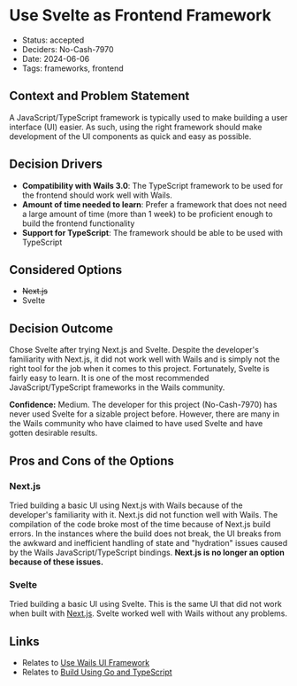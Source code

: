 # Use Svelte as Frontend Framework

- Status: accepted
- Deciders: No-Cash-7970
- Date: 2024-06-06
- Tags: frameworks, frontend

## Context and Problem Statement

A JavaScript/TypeScript framework is typically used to make building a user interface (UI) easier. As such, using the right framework should make development of the UI components as quick and easy as possible.

## Decision Drivers

- **Compatibility with Wails 3.0**: The TypeScript framework to be used for the frontend should work well with Wails.
- **Amount of time needed to learn**: Prefer a framework that does not need a large amount of time (more than 1 week) to be proficient enough to build the frontend functionality
- **Support for TypeScript**: The framework should be able to be used with TypeScript

## Considered Options

- ~~Next.js~~
- Svelte

## Decision Outcome

Chose Svelte after trying Next.js and Svelte. Despite the developer's familiarity with Next.js, it did not work well with Wails and is simply not the right tool for the job when it comes to this project. Fortunately, Svelte is fairly easy to learn. It is one of the most recommended JavaScript/TypeScript frameworks in the Wails community.

**Confidence:** Medium. The developer for this project (No-Cash-7970) has never used Svelte for a sizable project before. However, there are many in the Wails community who have claimed to have used Svelte and have gotten desirable results.

## Pros and Cons of the Options

### Next.js

Tried building a basic UI using Next.js with Wails because of the developer's familiarity with it. Next.js did not function well with Wails. The compilation of the code broke most of the time because of Next.js build errors. In the instances where the build does not break, the UI breaks from the awkward and inefficient handling of state and "hydration" issues caused by the Wails JavaScript/TypeScript bindings. **Next.js is no longer an option because of these issues.**

### Svelte

Tried building a basic UI using Svelte. This is the same UI that did not work when built with [Next.js](#nextjs). Svelte worked well with Wails without any problems.

## Links

- Relates to [Use Wails UI Framework](20240101-use-wails-ui-framework.md)
- Relates to [Build Using Go and TypeScript](20240101-build-using-go-and-typescript.md)
